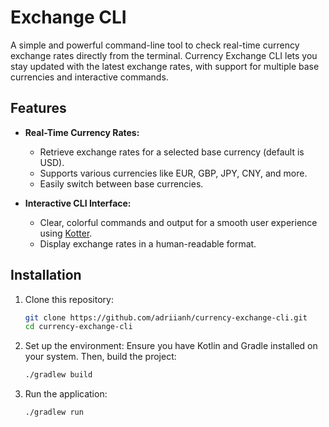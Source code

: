 # Exchange CLI

A simple and powerful command-line tool to check real-time currency exchange rates directly from the terminal. Currency
Exchange CLI lets you stay updated with the latest exchange rates, with support for multiple base currencies and
interactive commands.

## Features

- **Real-Time Currency Rates:**
    - Retrieve exchange rates for a selected base currency (default is USD).
    - Supports various currencies like EUR, GBP, JPY, CNY, and more.
    - Easily switch between base currencies.

- **Interactive CLI Interface:**
    - Clear, colorful commands and output for a smooth user experience
      using [Kotter](https://github.com/varabyte/kotter).
    - Display exchange rates in a human-readable format.

## Installation

1. Clone this repository:
    ```bash
    git clone https://github.com/adriianh/currency-exchange-cli.git
    cd currency-exchange-cli
    ```

2. Set up the environment:
   Ensure you have Kotlin and Gradle installed on your system. Then, build the project:
    ```bash
    ./gradlew build
    ```

3. Run the application:
    ```bash
    ./gradlew run
    ```